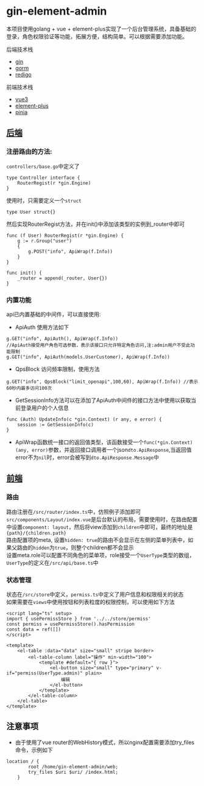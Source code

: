 # gin-element-admin
本项目使用golang + vue + element-plus实现了一个后台管理系统，具备基础的登录，角色权限验证等功能，拓展方便，结构简单。可以根据需要添加功能。

后端技术栈
- [gin](https://github.com/gin-gonic/gin)
- [gorm](https://github.com/go-gorm/gorm)
- [redigo](https://github.com/gomodule/redigo)

前端技术栈
- [vue3](https://github.com/vuejs/vue)
- [element-plus](https://github.com/element-plus/element-plus)
- [pinia](https://github.com/vuejs/pinia)

## [后端](api/readme.md)
### 注册路由的方法:   
`controllers/base.go`中定义了
```golang
type Controller interface {
	RouterRegist(r *gin.Engine)
}
```
使用时，只需要定义一个`struct`
```golang
type User struct{}
```
然后实现RouterRegist方法，并在init()中添加该类型的实例到_router中即可
```golang
func (f User) RouterRegist(r *gin.Engine) {
	g := r.Group("user")
	{
		g.POST("info", ApiWrap(f.Info))
	}
}

func init() {
	_router = append(_router, User{})
}
```

### 内置功能
api已内置基础的中间件，可以直接使用:

- ApiAuth 使用方法如下
```golang
g.GET("info", ApiAuth(), ApiWrap(f.Info))
//ApiAuth接受用户角色可选参数，表示该接口只允许特定角色访问,注:admin用户不受此功能限制
g.GET("info", ApiAuth(models.UserCustomer), ApiWrap(f.Info))
```

- QpsBlock 访问频率限制，使用方法
```golang
g.GET("info", QpsBlock("limit_openapi",100,60), ApiWrap(f.Info)) //表示60秒内最多访问100次
```

- GetSessionInfo方法可以在添加了ApiAuth中间件的接口方法中使用以获取当前登录用户的个人信息
```golang
func (Auth) UpdateInfo(c *gin.Context) (r any, e error) {
    session := GetSessionInfo(c)
}
```

- ApiWrap函数统一接口的返回值类型，该函数接受一个`func(*gin.Context) (any, error)`参数，并返回接口调用者一个json`dto.ApiResponse`,当返回值error不为`nil`时，error会被写到`dto.ApiResponse.Message`中

## [前端](web/readme.md)

### 路由
路由注册在`/src/router/index.ts`中，仿照例子添加即可   
`src/components/Layout/index.vue`是后台默认的布局，需要使用时，在路由配置中设置`component: layout`，然后将view添加到`children`中即可，最终的地址是`{path}/{children.path}`   
路由配置项的meta, 设置`hidden: true`的路由不会显示在左侧的菜单列表中，如果父路由的`hidden`为`true`，则整个children都不会显示   
设置meta.role可以配置不同角色的菜单项，role接受一个`UserType`类型的数组，`UserType`的定义在`/src/api/base.ts`中

### 状态管理
状态在`/src/store`中定义，`permiss.ts`中定义了用户信息和权限相关的状态   
如果需要在`views`中使用按钮和列表粒度的权限控制，可以使用如下方法
```vue
<script lang="ts" setup>
import { usePermissStore } from '../../store/permiss'
const permiss = usePermissStore().hasPermission
const data = ref([])
</script>

<template>
    <el-table :data="data" size="small" stripe border>
        <el-table-column label="操作" min-width="100">
            <template #default="{ row }">
                <el-button size="small" type="primary" v-if="permiss(UserType.admin)" plain>
                    编辑
                </el-button>
            </template>
        </el-table-column>
    </el-table>
</template>
```

## 注意事项
- 由于使用了vue router的WebHistory模式，所以nginx配置需要添加try_files命令，示例如下
```nginx
location / {
        root /home/gin-element-admin/web;
        try_files $uri $uri/ /index.html;
    }
```